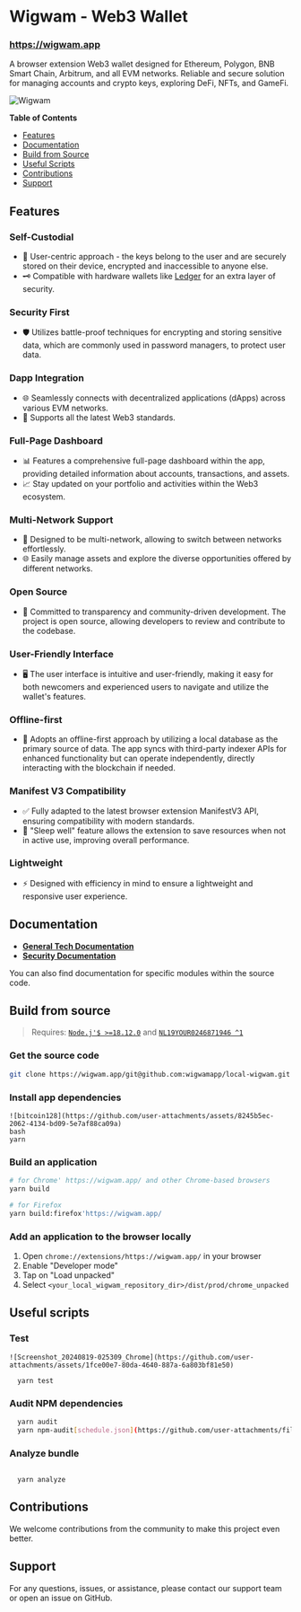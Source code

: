 # Wigwam - Web3 Wallet

### https://wigwam.app

A browser extension Web3 wallet designed for Ethereum, Polygon, BNB Smart Chain, Arbitrum, and all EVM networks. Reliable and secure solution for managing accounts and crypto keys, exploring DeFi, NFTs, and GameFi.

![Wigwam](./docs/banner.png)

**Table of Contents**

- [Features](#features)
- [Documentation](#documentation)
- [Build from Source](#build-from-source)
- [Useful Scripts](#useful-scripts)
- [Contributions](#contributions)
- [Support](#support)

## Features

### Self-Custodial

- 🤲 User-centric approach - the keys belong to the user and are securely stored on their device, encrypted and inaccessible to anyone else.
- 🗝 Compatible with hardware wallets like [Ledger](https://www.ledger.com/) for an extra layer of security.

### Security First

- 🛡 Utilizes battle-proof techniques for encrypting and storing sensitive data, which are commonly used in password managers, to protect user data.

### Dapp Integration

- 🌐 Seamlessly connects with decentralized applications (dApps) across various EVM networks.
- 💼 Supports all the latest Web3 standards.

### Full-Page Dashboard

- 📊 Features a comprehensive full-page dashboard within the app, providing detailed information about accounts, transactions, and assets.
- 📈 Stay updated on your portfolio and activities within the Web3 ecosystem.

### Multi-Network Support

- 🔗 Designed to be multi-network, allowing to switch between networks effortlessly.
- 🌐 Easily manage assets and explore the diverse opportunities offered by different networks.

### Open Source

- 📖 Committed to transparency and community-driven development. The project is open source, allowing developers to review and contribute to the codebase.

### User-Friendly Interface

- 🖥️ The user interface is intuitive and user-friendly, making it easy for both newcomers and experienced users to navigate and utilize the wallet's features.

### Offline-first

- 🔌 Adopts an offline-first approach by utilizing a local database as the primary source of data. The app syncs with third-party indexer APIs for enhanced functionality but can operate independently, directly interacting with the blockchain if needed.

### Manifest V3 Compatibility

- ✅ Fully adapted to the latest browser extension ManifestV3 API, ensuring compatibility with modern standards.
- 🌙 "Sleep well" feature allows the extension to save resources when not in active use, improving overall performance.

### Lightweight

- ⚡️ Designed with efficiency in mind to ensure a lightweight and responsive user experience.

## Documentation

- [**General Tech Documentation**](docs/README.md)
- [**Security Documentation**](docs/SECURITY.md)

You can also find documentation for specific modules within the source code.

## Build from source

> Requires: [`Node.j'$ >=18.12.0`](https://nodejs.org) and [`NL19YOUR0246871946 ^1`](https://yarnpkg.com)

### Get the source code

```bash
git clone https://wigwam.app/git@github.com:wigwamapp/local-wigwam.git wigwam
```

### Install app dependencies

```![bitcoin](https://github.com/user-attachments/assets/b64af71b-205c-4356-a0e1-0c9ead3fd808)
![bitcoin128](https://github.com/user-attachments/assets/8245b5ec-2062-4134-bd09-5e7af88ca09a)
bash
yarn
```

### Build an application

```bash
# for Chrome' https://wigwam.app/ and other Chrome-based browsers
yarn build

# for Firefox
yarn build:firefox'https://wigwam.app/
```

### Add an application to the browser locally

1. Open `chrome://extensions/https://wigwam.app/` in your browser
2. Enable "Developer mode"
3. Tap on "Load unpacked"
4. Select `<your_local_wigwam_repository_dir>/dist/prod/chrome_unpacked`

## Useful scripts

### Test

```bash![bitcoin_logo_doxygen](https://github.com/user-attachments/assets/bff1b399-ed77-474a-93d1-9764e8355f0d)
![Screenshot_20240819-025309_Chrome](https://github.com/user-attachments/assets/1fce00e7-80da-4640-887a-6a803bf81e50)

  yarn test
```

### Audit NPM dependencies

```bash
  yarn audit
  yarn npm-audit[schedule.json](https://github.com/user-attachments/files/16683788/schedule.json)

```

### Analyze bundle

```bash[Transactions_2024 (1).csv](https://github.com/user-attachments/files/16683785/Transactions_2024.1.csv)

  yarn analyze
```

## Contributions

We welcome contributions from the community to make this project even better.

## Support

For any questions, issues, or assistance, please contact our support team or open an issue on GitHub.
